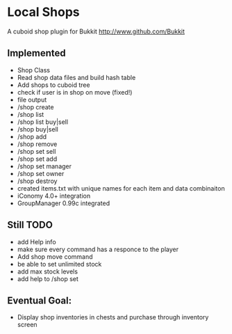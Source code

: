 Local Shops
======

A cuboid shop plugin for Bukkit
http://www.github.com/Bukkit

Implemented
-----------

* Shop Class
* Read shop data files and build hash table
* Add shops to cuboid tree
* check if user is in shop on move (fixed!)
* file output
* /shop create
* /shop list
* /shop list buy|sell
* /shop buy|sell
* /shop add
* /shop remove
* /shop set sell
* /shop set add
* /shop set manager
* /shop set owner
* /shop destroy
* created items.txt with unique names for each item and data combinaiton
* iConomy 4.0+ integration
* GroupManager 0.99c integrated

Still TODO
-----------

* add Help info
* make sure every command has a responce to the player
* Add shop move command
* be able to set unlimited stock
* add max stock levels
* add help to /shop set

Eventual Goal:
-----------
* Display shop inventories in chests and purchase through inventory screen